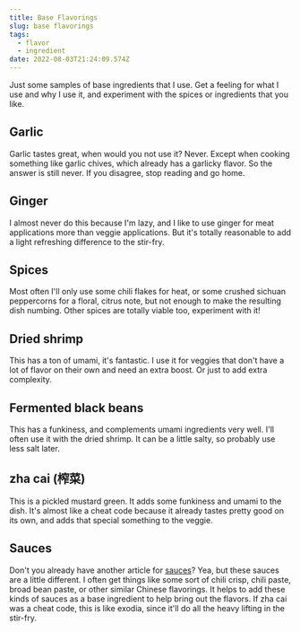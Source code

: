 ```yaml
---
title: Base Flavorings
slug: base flavorings
tags:
  - flavor
  - ingredient
date: 2022-08-03T21:24:09.574Z
---
```

Just some samples of base ingredients that I use. Get a feeling for what I use and why I use it, and experiment with the spices or ingredients that you like.

## Garlic

Garlic tastes great, when would you not use it? Never. Except when cooking something like garlic chives, which already has a garlicky flavor. So the answer is still never. If you disagree, stop reading and go home.

## Ginger

I almost never do this because I'm lazy, and I like to use ginger for meat applications more than veggie applications. But it's totally reasonable to add a light refreshing difference to the stir-fry.

## Spices

Most often I'll only use some chili flakes for heat, or some crushed sichuan peppercorns for a floral, citrus note, but not enough to make the resulting dish numbing. Other spices are totally viable too, experiment with it!

## Dried shrimp

This has a ton of umami, it's fantastic. I use it for veggies that don't have a lot of flavor on their own and need an extra boost. Or just to add extra complexity.

## Fermented black beans

This has a funkiness, and complements umami ingredients very well. I'll often use it with the dried shrimp. It can be a little salty, so probably use less salt later.

## zha cai (榨菜)

This is a pickled mustard green. It adds some funkiness and umami to the dish. It's almost like a cheat code because it already tastes pretty good on its own, and adds that special something to the veggie.

## Sauces

Don't you already have another article for [sauces](/techniques/sauces)? Yea, but these sauces are a little different. I often get things like some sort of chili crisp, chili paste, broad bean paste, or other similar Chinese flavorings. It helps to add these kinds of sauces as a base ingredient to help bring out the flavors. If zha cai was a cheat code, this is like exodia, since it'll do all the heavy lifting in the stir-fry.